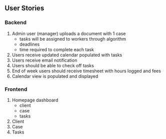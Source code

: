 ## User Stories

### Backend
1. Admin user (manager) uploads a document with 1 case
	- tasks will be assigned to workers through algorithm
	- deadlines
	- time required to complete each task
2. Users receive updated calendar populated with tasks
3. Users receive email notification
4. Users should be able to check off tasks
5. End of week users should receive timesheet with hours logged and fees
6. Calendar view is populated and displayed

### Frontend
1. Homepage dashboard
	- client
	- case
	- tasks
2. Client
3. Case
4. Tasks